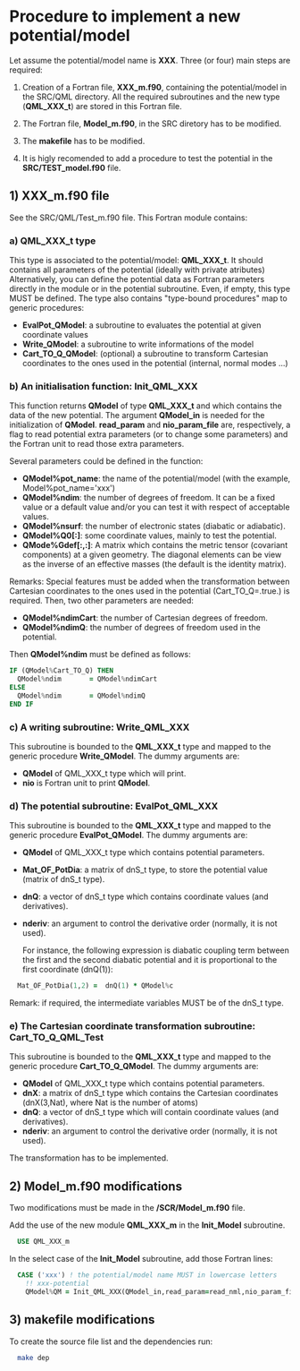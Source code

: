 
# Procedure to implement a new potential/model

Let assume the potential/model name is **XXX**.
Three (or four) main steps are required:

1. Creation of a Fortran file, **XXX_m.f90**, containing the potential/model in the SRC/QML directory.
All the required subroutines and the new type (**QML_XXX_t**) are stored in this Fortran file.

2. The Fortran file, **Model_m.f90**, in the SRC diretory has to be modified.

3. The **makefile** has to be modified.

4. It is higly recomended to add a procedure to test the potential in the **SRC/TEST_model.f90** file.

## 1) **XXX_m.f90** file

See the SRC/QML/Test_m.f90 file. This Fortran module contains:

### a) **QML_XXX_t** type

This type is associated to the potential/model: **QML_XXX_t**.
It should contains all parameters of the potential (ideally with private atributes)
Alternatively, you can define the potential data as Fortran parameters directly in the module or in the potential subroutine.
Even, if empty, this type MUST be defined.
The type also contains "type-bound procedures" map to generic procedures:

- **EvalPot_QModel**: a subroutine to evaluates the potential at given coordinate values
- **Write_QModel**:   a subroutine to write informations of the model
- **Cart_TO_Q_QModel**: (optional) a subroutine to transform Cartesian coordinates to the ones used in the potential (internal, normal modes ...)

### b) An initialisation function: **Init_QML_XXX**

This function returns **QModel** of type  **QML_XXX_t** and which contains the data of the new potential.
The argument **QModel_in** is needed for the initialization of **QModel**.
**read_param** and **nio_param_file** are, respectively, a flag to read potential extra parameters (or to change some parameters) and the Fortran unit to read those extra parameters.

Several parameters could be defined in the function:

- **QModel%pot_name**: the name of the potential/model (with the example, Model%pot_name='xxx')
- **QModel%ndim**: the number of degrees of freedom. It can be a fixed value or a default value and/or you can test it with respect of acceptable values.
- **QModel%nsurf**: the number of electronic states (diabatic or adiabatic).
- **QModel%Q0[:]**: some coordinate values, mainly to test the potential.
- **QMode%Gdef[:,:]**: A matrix which contains the metric tensor (covariant components) at a given geometry. The diagonal elements can be view as the inverse of an effective masses (the default is the identity matrix).

Remarks: Special features must be added when the transformation between Cartesian coordinates to the ones used in the potential (Cart_TO_Q=.true.) is required. Then, two other parameters are needed:

- **QModel%ndimCart**: the number of Cartesian degrees of freedom.
- **QModel%ndimQ**: the number of degrees of freedom used in the potential.

Then **QModel%ndim** must be defined as follows:
```fortran
IF (QModel%Cart_TO_Q) THEN
  QModel%ndim       = QModel%ndimCart
ELSE
  QModel%ndim       = QModel%ndimQ
END IF
```

### c) A writing subroutine: **Write_QML_XXX**

This subroutine is bounded to the **QML_XXX_t** type and mapped to the generic procedure **Write_QModel**. The dummy arguments are:

- **QModel** of QML_XXX_t type which will print.
- **nio** is Fortran unit to print **QModel**.

### d) The potential subroutine: **EvalPot_QML_XXX**

This subroutine is bounded to the **QML_XXX_t** type and mapped to the generic procedure **EvalPot_QModel**. The dummy arguments are:

- **QModel** of QML_XXX_t type which contains potential parameters.
- **Mat_OF_PotDia**: a matrix of dnS_t type, to store the potential value (matrix of dnS_t type).
- **dnQ**: a vector of dnS_t type which contains coordinate values (and derivatives).
- **nderiv**: an argument to control the derivative order (normally, it is not used).

  For instance, the following expression is diabatic coupling term between the first and the second diabatic potential and it is proportional to the first coordinate (dnQ(1)):

```fortran
  Mat_OF_PotDia(1,2) =  dnQ(1) * QModel%c
```

  Remark: if required, the intermediate variables MUST be of the dnS_t type.

### e) The Cartesian coordinate transformation subroutine: **Cart_TO_Q_QML_Test**

This subroutine is bounded to the **QML_XXX_t** type and mapped to the generic procedure **Cart_TO_Q_QModel**. The dummy arguments are:

- **QModel** of QML_XXX_t type which contains potential parameters.
- **dnX**: a matrix of dnS_t type which contains the Cartesian coordinates (dnX(3,Nat), where Nat is the number of atoms)
- **dnQ**: a vector of dnS_t type which will contain coordinate values (and derivatives).
- **nderiv**: an argument to control the derivative order (normally, it is not used).

The transformation has to be implemented.

## 2) **Model_m.f90** modifications

Two modifications must be made in the **/SCR/Model_m.f90** file.

Add the use of the new module **QML_XXX_m** in the **Init_Model** subroutine.

```fortran
  USE QML_XXX_m
```

In the select case of the **Init_Model** subroutine, add those Fortran lines:

```fortran
  CASE ('xxx') ! the potential/model name MUST in lowercase letters
    !! xxx-potential
    QModel%QM = Init_QML_XXX(QModel_in,read_param=read_nml,nio_param_file=nio_loc)
```

## 3) **makefile** modifications

To create the source file list and the dependencies run:

```bash
  make dep
```